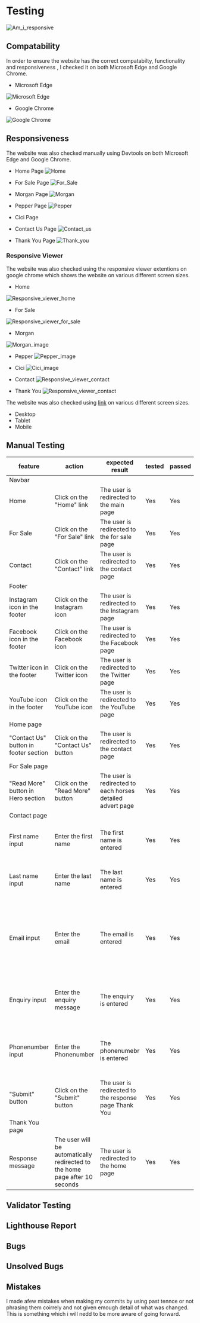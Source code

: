 # Testing
![Am_i_responsive](documentation/am_i%20_responsive.JPG)

## Compatability

In order to ensure the website has the correct compatabilty, functionality and responsiveness , I checked it on both Microsoft Edge and Google Chrome.

*   Microsoft Edge


![Microsoft Edge](documentation/microsoft_edge%20.gif)


*   Google Chrome


![Google Chrome](documentation/chrome.gif)


## Responsiveness

The website was also checked manually using Devtools on both Microsoft Edge and Google Chrome.

*   Home Page
![Home](documentation/home.gif)

*   For Sale Page
![For_Sale](documentation/for_sale.gif)

*   Morgan Page 
![Morgan](documentation/morgan.gif)

*   Pepper Page
![Pepper](documentation/pepper.gif)

*   Cici Page

*   Contact Us Page
![Contact_us](documentation/contact.gif)

*   Thank You Page
![Thank_you](documentation/thank_you.gif)

### Responsive Viewer
The website was also checked using the responsive viewer extentions on google chrome which shows the website on various different screen sizes.

*   Home

![Responsive_viewer_home](documentation/responsive_viewer_home.JPG)

*   For Sale

![Responsive_viewer_for_sale](documentation/responsive_viewer_for_sale.JPG)

*   Morgan

![Morgan_image](documentation/responsive_viewer_morgan.JPG)
    
*   Pepper
![Pepper_image](documentation/pepper.JPG)


*   Cici
![Cici_image](documentation/cici.JPG)

*   Contact
![Responsive_viewer_contact](documentation/responsive_viewer_contact.JPG)

*   Thank You
![Responsive_viewer_contact](documentation/thank_you.JPG)

The website was also checked using [link](https://responsivedesignchecker.com/) on various different screen sizes.

*   Desktop
*   Tablet
*   Mobile

## Manual Testing

| feature | action | expected result | tested | passed | comments |
| --- | --- | --- | --- | --- | --- |
| Navbar | | | | | |
| Home | Click on the "Home" link | The user is redirected to the main page | Yes | Yes | - |
| For Sale | Click on the "For Sale" link | The user is redirected to the for sale page | Yes | Yes | - |
| Contact | Click on the "Contact" link | The user is redirected to the contact page | Yes | Yes | - |
| Footer | | | | | |
| Instagram icon in the footer | Click on the Instagram icon | The user is redirected to the Instagram page | Yes | Yes | - |
| Facebook icon in the footer | Click on the Facebook icon | The user is redirected to the Facebook page | Yes | Yes | - |
| Twitter icon in the footer | Click on the Twitter icon | The user is redirected to the Twitter page | Yes | Yes | - |
| YouTube icon in the footer | Click on the YouTube icon | The user is redirected to the YouTube page | Yes | Yes | - |
| Home page | | | | | |
| "Contact Us" button in footer section | Click on the "Contact Us" button | The user is redirected to the contact page | Yes | Yes | - |
| For Sale page | | | | | |
| "Read More" button in Hero section | Click on the "Read More" button | The user is redirected to each horses detailed advert page | Yes | Yes | - |
| Contact page | | | | | |
| First name input | Enter the first name | The first name is entered | Yes | Yes | If user doesn't enter the first name, the error message appears |
| Last name input | Enter the last name | The last name is entered | Yes | Yes | If user doesn't enter the last name, the error message appears |
| Email input | Enter the email | The email is entered | Yes | Yes | If user doesn't enter the email, the error message appears. If user enters not valid email, the error message appears |
| Enquiry input | Enter the enquiry message | The enquiry is entered | Yes | Yes | If user doesn't enter the enquiry, no error message appears, as optional.
| Phonenumber input | Enter the Phonenumber | The phonenumebr is entered | Yes | Yes | If user doesn't enter the phonenumber, no  error message appears, as optional.
| "Submit" button | Click on the "Submit" button | The user is redirected to the response page Thank You | Yes | Yes | - |
| Thank You page | | | | | |
| Response message | The user will be automatically redirected to the home page after 10 seconds | The user is redirected to the home page | Yes | Yes | - |

## Validator Testing
## Lighthouse Report

## Bugs
## Unsolved Bugs

## Mistakes
I made afew mistakes when making my commits by using past tennce or not phrasing them coirrely and not given emough detail of what was changed. This is something which i will nedd to be more aware of going forward.
